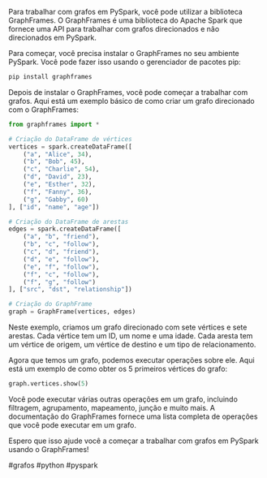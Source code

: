Para trabalhar com grafos em PySpark, você pode utilizar a biblioteca GraphFrames. O GraphFrames é uma biblioteca do Apache Spark que fornece uma API para trabalhar com grafos direcionados e não direcionados em PySpark.

Para começar, você precisa instalar o GraphFrames no seu ambiente PySpark. Você pode fazer isso usando o gerenciador de pacotes pip:


```python
pip install graphframes
```

Depois de instalar o GraphFrames, você pode começar a trabalhar com grafos. Aqui está um exemplo básico de como criar um grafo direcionado com o GraphFrames:

```python
from graphframes import *

# Criação do DataFrame de vértices
vertices = spark.createDataFrame([
    ("a", "Alice", 34),
    ("b", "Bob", 45),
    ("c", "Charlie", 54),
    ("d", "David", 23),
    ("e", "Esther", 32),
    ("f", "Fanny", 36),
    ("g", "Gabby", 60)
], ["id", "name", "age"])

# Criação do DataFrame de arestas
edges = spark.createDataFrame([
    ("a", "b", "friend"),
    ("b", "c", "follow"),
    ("c", "d", "friend"),
    ("d", "e", "follow"),
    ("e", "f", "follow"),
    ("f", "c", "follow"),
    ("f", "g", "follow")
], ["src", "dst", "relationship"])

# Criação do GraphFrame
graph = GraphFrame(vertices, edges)
```

Neste exemplo, criamos um grafo direcionado com sete vértices e sete arestas. Cada vértice tem um ID, um nome e uma idade. Cada aresta tem um vértice de origem, um vértice de destino e um tipo de relacionamento.

Agora que temos um grafo, podemos executar operações sobre ele. Aqui está um exemplo de como obter os 5 primeiros vértices do grafo:

```python
graph.vertices.show(5)
```

Você pode executar várias outras operações em um grafo, incluindo filtragem, agrupamento, mapeamento, junção e muito mais. A documentação do GraphFrames fornece uma lista completa de operações que você pode executar em um grafo.

Espero que isso ajude você a começar a trabalhar com grafos em PySpark usando o GraphFrames!

#grafos #python #pyspark 